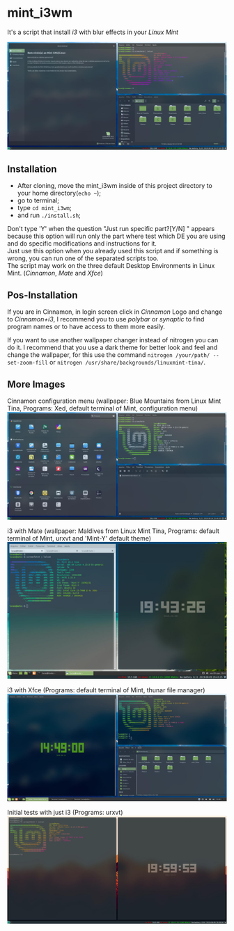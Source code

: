 # mint_i3wm
It's a script that install _i3_ with blur effects in your _Linux_ _Mint_

![Cinnamon](cinnamon.jpg)

## Installation

* After cloning, move the mint_i3wm inside of this project directory to your home directory(`echo ~`);
* go to terminal;
* type `cd mint_i3wm`; 
* and run `./install.sh`;

Don't type 'Y' when the question "Just run specific part?[Y/N] " appears because this option will run only the part where test which DE you are using and do specific modifications and instructions for it. \
Just use this option when you already used this script and if something is wrong, you can run one of the separated scripts too. \
The script may work on the three default Desktop Environments in Linux Mint. (_Cinnamon_, _Mate_ and _Xfce_)

## Pos-Installation

If you are in Cinnamon, in login screen click in _Cinnamon_ Logo and change to _Cinnamon+i3_, I recommend you to use _polybar_ or _synaptic_ to find program names or to have access to them more easily.

If you want to use another wallpaper changer instead of nitrogen you can do it. I recommend that you use a dark theme for better look and feel and change the wallpaper, for this use the command `nitrogen /your/path/ --set-zoom-fill` or `nitrogen /usr/share/backgrounds/linuxmint-tina/`.

## More Images

Cinnamon configuration menu (wallpaper: Blue Mountains from Linux Mint Tina, Programs: Xed, default terminal of Mint, configuration menu)
![Appearance](cinnamon-editor.jpg)

i3 with Mate (wallpaper: Maldives from Linux Mint Tina, Programs: default terminal of Mint, urxvt and 'Mint-Y' default theme)
![Mate](mate_i3.jpg)

i3 with Xfce (Programs: default terminal of Mint, thunar file manager)
![Xfce](i3xfce.jpg)

Initial tests with just i3 (Programs: urxvt)
![i3](i3.jpg)
